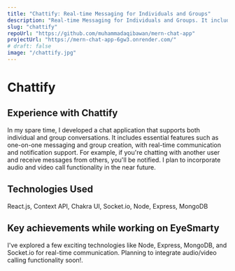 ```yaml
---
title: "Chattify: Real-time Messaging for Individuals and Groups"
description: "Real-time Messaging for Individuals and Groups. It includes essential features such as one-on-one messaging and group creation, with real-time communication and notification support."
slug: "chattify"
repoUrl: "https://github.com/muhammadaqibawan/mern-chat-app"
projectUrl: "https://mern-chat-app-6gw3.onrender.com/"
# draft: false
image: "/chattify.jpg"
---
```


# Chattify

## Experience with Chattify

In my spare time, I developed a chat application that supports both individual and group conversations. It includes essential features such as one-on-one messaging and group creation, with real-time communication and notification support. For example, if you're chatting with another user and receive messages from others, you'll be notified. I plan to incorporate audio and video call functionality in the near future.

## Technologies Used

React.js, Context API, Chakra UI, Socket.io, Node, Express, MongoDB

## Key achievements while working on EyeSmarty

I've explored a few exciting technologies like Node, Express, MongoDB, and Socket.io for real-time communication. Planning to integrate audio/video calling functionality soon!.
